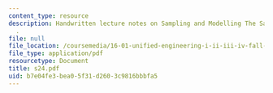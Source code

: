 ```yaml
---
content_type: resource
description: Handwritten lecture notes on Sampling and Modelling The Sampling Process
  .
file: null
file_location: /coursemedia/16-01-unified-engineering-i-ii-iii-iv-fall-2005-spring-2006/b7e04fe3bea05f31d2603c9816bbbfa5_s24.pdf
file_type: application/pdf
resourcetype: Document
title: s24.pdf
uid: b7e04fe3-bea0-5f31-d260-3c9816bbbfa5
---
```

